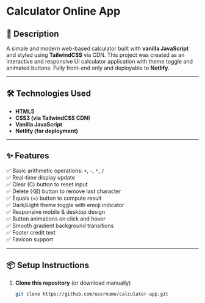 # Calculator Online App

## 📖 Description  
A simple and modern web-based calculator built with **vanilla JavaScript** and styled using **TailwindCSS** via CDN. This project was created as an interactive and responsive UI calculator application with theme toggle and animated buttons. Fully front-end only and deployable to **Netlify**.

---

## 🛠️ Technologies Used  
- **HTML5**  
- **CSS3 (via TailwindCSS CDN)**  
- **Vanilla JavaScript**  
- **Netlify (for deployment)**  

---

## ✨ Features  
✅ Basic arithmetic operations: `+`, `-`, `*`, `/`  
✅ Real-time display update  
✅ Clear (C) button to reset input  
✅ Delete (⌫) button to remove last character  
✅ Equals (=) button to compute result  
✅ Dark/Light theme toggle with emoji indicator  
✅ Responsive mobile & desktop design  
✅ Button animations on click and hover  
✅ Smooth gradient background transitions  
✅ Footer credit text  
✅ Favicon support  

---

## 📦 Setup Instructions

1. **Clone this repository** (or download manually)
   ```bash
   git clone https://github.com/username/calculator-app.git
